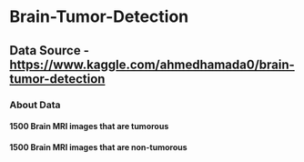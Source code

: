 # Brain-Tumor-Detection
## Data Source - https://www.kaggle.com/ahmedhamada0/brain-tumor-detection

### About Data
#### 1500 Brain MRI images that are tumorous
#### 1500 Brain MRI images that are non-tumorous
